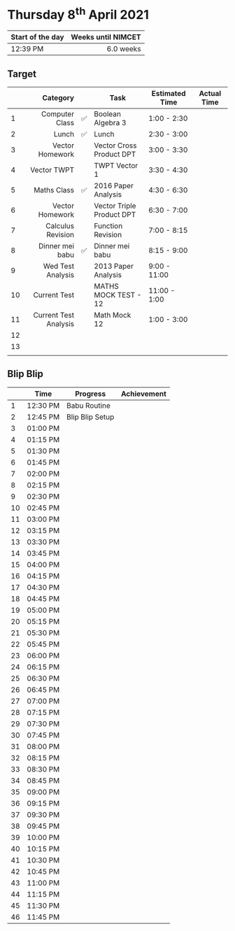 # Thursday 8<sup>th</sup> April 2021

| Start of the day | Weeks until NIMCET |
| ---------------- | -----------------: |
| 12:39 PM | 6.0 weeks |

## Target
|  |Category|      |Task| Estimated Time | Actual Time |
| - | -: | - | - | - | - |
| 1 |        Computer Class | ✅    | Boolean Algebra 3         | 1:00 - 2:30    |  |
| 2 |                 Lunch | ✅    | Lunch                     | 2:30 - 3:00    |  |
| 3 |       Vector Homework |      | Vector Cross Product DPT  | 3:00 - 3:30    | |
| 4 |           Vector TWPT |      | TWPT Vector 1             | 3:30 - 4:30    | |
| 5 |           Maths Class | ✅    | 2016 Paper Analysis       | 4:30 - 6:30    | |
| 6 |       Vector Homework |      | Vector Triple Product DPT | 6:30 - 7:00    | |
| 7 |     Calculus Revision |      | Function Revision         | 7:00 - 8:15    | |
| 8 |       Dinner mei babu | ✅    | Dinner mei babu           | 8:15 - 9:00    |             |
| 9    |     Wed Test Analysis |      | 2013 Paper Analysis       | 9:00 - 11:00   | |
| 10   |          Current Test |      | MATHS MOCK TEST - 12      | 11:00 - 1:00   | |
| 11   | Current Test Analysis |      | Math Mock 12              | 1:00 - 3:00    | |
| 12   |                       |      |                           |                | |
| 13   |                       |      |                           |                | |
|      |                       |      |                           |                | |

## Blip Blip

| |Time|Progress| Achievement   |
| - | - | - | - |
| 1 | 12:30 PM | Babu Routine | |
| 2 | 12:45 PM | Blip Blip Setup | |
| 3 | 01:00 PM | | |
| 4 | 01:15 PM | | |
| 5 | 01:30 PM | | |
| 6 | 01:45 PM | | |
| 7 | 02:00 PM | | |
| 8 | 02:15 PM | | |
| 9 | 02:30 PM | | |
| 10 | 02:45 PM | | |
| 11 | 03:00 PM | | |
| 12 | 03:15 PM | | |
| 13 | 03:30 PM | | |
| 14 | 03:45 PM | | |
| 15 | 04:00 PM | | |
| 16 | 04:15 PM | | |
| 17 | 04:30 PM | | |
| 18 | 04:45 PM | | |
| 19 | 05:00 PM | | |
| 20 | 05:15 PM | | |
| 21 | 05:30 PM | | |
| 22 | 05:45 PM | | |
| 23 | 06:00 PM | | |
| 24 | 06:15 PM | | |
| 25 | 06:30 PM | | |
| 26 | 06:45 PM | | |
| 27 | 07:00 PM | | |
| 28 | 07:15 PM | | |
| 29 | 07:30 PM | | |
| 30 | 07:45 PM | | |
| 31 | 08:00 PM | | |
| 32 | 08:15 PM | | |
| 33 | 08:30 PM | | |
| 34 | 08:45 PM | | |
| 35 | 09:00 PM | | |
| 36 | 09:15 PM | | |
| 37 | 09:30 PM | | |
| 38 | 09:45 PM | | |
| 39 | 10:00 PM | | |
| 40 | 10:15 PM | | |
| 41 | 10:30 PM | | |
| 42 | 10:45 PM | | |
| 43 | 11:00 PM | | |
| 44 | 11:15 PM | | |
| 45 | 11:30 PM | | |
| 46 | 11:45 PM | | |

